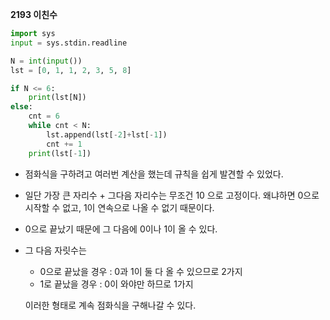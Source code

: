 __2193 이친수__

```python
import sys
input = sys.stdin.readline

N = int(input())
lst = [0, 1, 1, 2, 3, 5, 8]

if N <= 6:
    print(lst[N])
else:
    cnt = 6
    while cnt < N:
        lst.append(lst[-2]+lst[-1])
        cnt += 1
    print(lst[-1])
```

- 점화식을 구하려고 여러번 계산을 했는데 규칙을 쉽게 발견할 수 있었다.

- 일단 가장 큰 자리수 + 그다음 자리수는 무조건 10 으로 고정이다. 왜냐하면 0으로 시작할 수 없고, 1이 연속으로 나올 수 없기 때문이다.

- 0으로 끝났기 때문에 그 다음에 0이나 1이 올 수 있다.

- 그 다음 자릿수는

  - 0으로 끝났을 경우 : 0과 1이 둘 다 올 수 있으므로 2가지
  - 1로 끝났을 경우 : 0이 와야만 하므로 1가지

  이러한 형태로 계속 점화식을 구해나갈 수 있다.